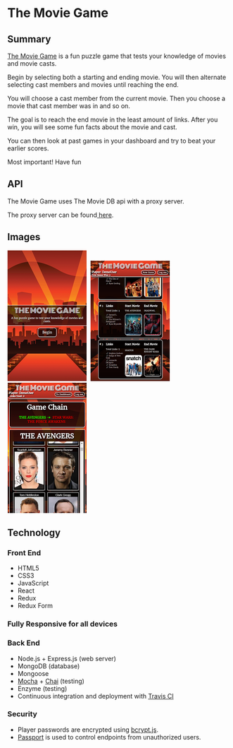 <h1>The Movie Game</h1>

<h2>Summary</h2>
<p><a href="https://themoviegame.netlify.com">The Movie Game</a> is a fun puzzle game that tests your knowledge of movies and movie casts.</p>
<p>Begin by selecting both a starting and ending movie.  You will then alternate selecting cast members and movies until reaching the end.</p>
<p>You will choose a cast member from the current movie.  Then you choose a movie that cast member was in and so on.</p>
<p>The goal is to reach the end movie in the least amount of links.  After you win, you will see some fun facts about the movie and cast.</p>
<p>You can then look at past games in your dashboard and try to beat your earlier scores.</p>
<p>Most important! Have fun</p>

<h2>API</h2>
<p>The Movie Game uses The Movie DB api with a proxy server.</p>
<p>The proxy server can be found<a href="https://github.com/SMuyesser/themoviegame-api"> here</a>.</p>

<h2>Images</h2>
<img src="./src/images/welcome.png" style="display: inline-block; margin-right: 5px;">
<img src="./src/images/dash.png" style="display: inline-block; margin-right: 5px;">
<img src="./src/images/game.png" style="display: inline-block; margin-right: 5px;">

<h2>Technology</h2>
<h3>Front End</h3>
<ul>
  <li>HTML5</li>
  <li>CSS3</li>
  <li>JavaScript</li>
  <li>React</li>
  <li>Redux</li>
  <li>Redux Form</li>
</ul>
<h3>Fully Responsive for all devices</h4>
<h3>Back End</h3>
<ul>
  <li>Node.js + Express.js (web server)</li>
  <li>MongoDB (database)</li>
  <li>Mongoose</li>
  <li><a href="https://mochajs.org/">Mocha</a> + <a href="http://chaijs.com/">Chai</a> (testing)</li>
  <li>Enzyme (testing)</li>
  <li>Continuous integration and deployment with <a href="https://travis-ci.org/">Travis CI</a></li>
</ul>
<h3>Security</h3>
<ul>
  <li>Player passwords are encrypted using <a href="https://github.com/dcodeIO/bcrypt.js">bcrypt.js</a>.</li>
  <li><a href="http://passportjs.org/">Passport</a> is used to control endpoints from unauthorized users.</li>
</ul>
